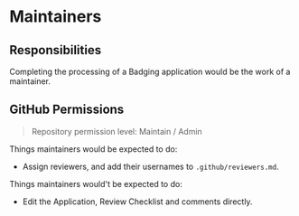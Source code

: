 # Maintainers

## Responsibilities

Completing the processing of a Badging application would be the work of a maintainer.

## GitHub Permissions

> Repository permission level: Maintain / Admin

Things maintainers would be expected to do:

* Assign reviewers, and add their usernames to `.github/reviewers.md`.

Things maintainers would't be expected to do:

* Edit the Application, Review Checklist and comments directly.

